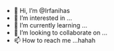 - 👋 Hi, I’m @Irfanihas
- 👀 I’m interested in ...
- 🌱 I’m currently learning ...
- 💞️ I’m looking to collaborate on ...
- 📫 How to reach me ...hahah

<!---
Irfanihas/Irfanihas is a ✨ special ✨ repository because its `README.md` (this file) appears on your GitHub profile.
You can click the Preview link to take a look at your changes.
--->
